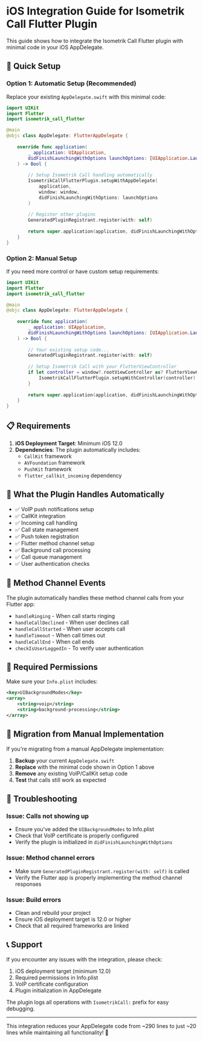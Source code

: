 # iOS Integration Guide for Isometrik Call Flutter Plugin

This guide shows how to integrate the Isometrik Call Flutter plugin with minimal code in your iOS AppDelegate.

## 🚀 Quick Setup

### Option 1: Automatic Setup (Recommended)

Replace your existing `AppDelegate.swift` with this minimal code:

```swift
import UIKit
import Flutter
import isometrik_call_flutter

@main
@objc class AppDelegate: FlutterAppDelegate {
    
    override func application(
        _ application: UIApplication,
        didFinishLaunchingWithOptions launchOptions: [UIApplication.LaunchOptionsKey: Any]?
    ) -> Bool {
        
        // Setup Isometrik Call handling automatically
        IsometrikCallFlutterPlugin.setupWithAppDelegate(
            application,
            window: window,
            didFinishLaunchingWithOptions: launchOptions
        )
        
        // Register other plugins
        GeneratedPluginRegistrant.register(with: self)
        
        return super.application(application, didFinishLaunchingWithOptions: launchOptions)
    }
}
```

### Option 2: Manual Setup

If you need more control or have custom setup requirements:

```swift
import UIKit
import Flutter
import isometrik_call_flutter

@main
@objc class AppDelegate: FlutterAppDelegate {
    
    override func application(
        _ application: UIApplication,
        didFinishLaunchingWithOptions launchOptions: [UIApplication.LaunchOptionsKey: Any]?
    ) -> Bool {
        
        // Your existing setup code...
        GeneratedPluginRegistrant.register(with: self)
        
        // Setup Isometrik Call with your FlutterViewController
        if let controller = window?.rootViewController as? FlutterViewController {
            IsometrikCallFlutterPlugin.setupWithController(controller)
        }
        
        return super.application(application, didFinishLaunchingWithOptions: launchOptions)
    }
}
```

## 📋 Requirements

1. **iOS Deployment Target**: Minimum iOS 12.0
2. **Dependencies**: The plugin automatically includes:
   - `CallKit` framework
   - `AVFoundation` framework  
   - `PushKit` framework
   - `flutter_callkit_incoming` dependency

## 🔧 What the Plugin Handles Automatically

- ✅ VoIP push notifications setup
- ✅ CallKit integration
- ✅ Incoming call handling
- ✅ Call state management
- ✅ Push token registration
- ✅ Flutter method channel setup
- ✅ Background call processing
- ✅ Call queue management
- ✅ User authentication checks

## 🎯 Method Channel Events

The plugin automatically handles these method channel calls from your Flutter app:

- `handleRinging` - When call starts ringing
- `handleCallDeclined` - When user declines call
- `handleCallStarted` - When user accepts call
- `handleTimeout` - When call times out
- `handleCallEnd` - When call ends
- `checkIsUserLoggedIn` - To verify user authentication

## 📱 Required Permissions

Make sure your `Info.plist` includes:

```xml
<key>UIBackgroundModes</key>
<array>
    <string>voip</string>
    <string>background-processing</string>
</array>
```

## 🔄 Migration from Manual Implementation

If you're migrating from a manual AppDelegate implementation:

1. **Backup** your current `AppDelegate.swift`
2. **Replace** with the minimal code shown in Option 1 above
3. **Remove** any existing VoIP/CallKit setup code
4. **Test** that calls still work as expected

## 🐛 Troubleshooting

### Issue: Calls not showing up
- Ensure you've added the `UIBackgroundModes` to Info.plist
- Check that VoIP certificate is properly configured
- Verify the plugin is initialized in `didFinishLaunchingWithOptions`

### Issue: Method channel errors
- Make sure `GeneratedPluginRegistrant.register(with: self)` is called
- Verify the Flutter app is properly implementing the method channel responses

### Issue: Build errors
- Clean and rebuild your project
- Ensure iOS deployment target is 12.0 or higher
- Check that all required frameworks are linked

## 📞 Support

If you encounter any issues with the integration, please check:

1. iOS deployment target (minimum 12.0)
2. Required permissions in Info.plist
3. VoIP certificate configuration
4. Plugin initialization in AppDelegate

The plugin logs all operations with `IsometrikCall:` prefix for easy debugging.

---

This integration reduces your AppDelegate code from ~290 lines to just ~20 lines while maintaining all functionality! 🎉
